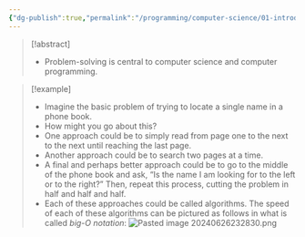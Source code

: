 ```yaml
---
{"dg-publish":true,"permalink":"/programming/computer-science/01-introduction/002-algorithm/","tags":["computerscience","cs50","c_lang"],"created":"2024-11-09T11:30:10.798+08:00"}
---
```


> [!abstract]
> -   Problem-solving is central to computer science and computer programming.

>[!example]
>-   Imagine the basic problem of trying to locate a single name in a phone book.
>- How might you go about this?
>- One approach could be to simply read from page one to the next to the next until reaching the last page.
>- Another approach could be to search two pages at a time.
>- A final and perhaps better approach could be to go to the middle of the phone book and ask, “Is the name I am looking for to the left or to the right?” Then, repeat this process, cutting the problem in half and half and half.
>- Each of these approaches could be called algorithms. The speed of each of these algorithms can be pictured as follows in what is called _big-O notation_:
>![Pasted image 20240626232830.png](/img/user/PROGRAMMING/Computer%20Science/01%20Introduction/attachments/Pasted%20image%2020240626232830.png)

